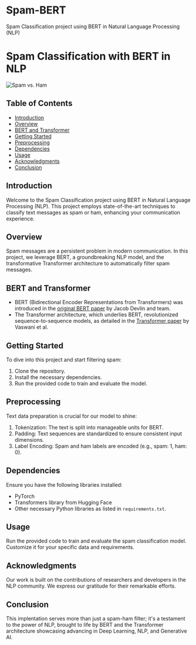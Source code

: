 # Spam-BERT
Spam Classification project using BERT in Natural Language Processing (NLP)

# Spam Classification with BERT in NLP

![Spam vs. Ham](insert_image_link_here) <!-- Replace with a relevant image -->

## Table of Contents
- [Introduction](#introduction)
- [Overview](#overview)
- [BERT and Transformer](#bert-and-transformer)
- [Getting Started](#getting-started)
- [Preprocessing](#preprocessing)
- [Dependencies](#dependencies)
- [Usage](#usage)
- [Acknowledgments](#acknowledgments)
- [Conclusion](#conclusion)

## Introduction
Welcome to the Spam Classification project using BERT in Natural Language Processing (NLP). This project employs state-of-the-art techniques to classify text messages as spam or ham, enhancing your communication experience.

## Overview
Spam messages are a persistent problem in modern communication. In this project, we leverage BERT, a groundbreaking NLP model, and the transformative Transformer architecture to automatically filter spam messages. 

## BERT and Transformer
- BERT (Bidirectional Encoder Representations from Transformers) was introduced in the [original BERT paper](https://arxiv.org/abs/1810.04805) by Jacob Devlin and team.
- The Transformer architecture, which underlies BERT, revolutionized sequence-to-sequence models, as detailed in the [Transformer paper](https://arxiv.org/abs/1706.03762) by Vaswani et al.

## Getting Started
To dive into this project and start filtering spam:
1. Clone the repository.
2. Install the necessary dependencies.
3. Run the provided code to train and evaluate the model.

## Preprocessing
Text data preparation is crucial for our model to shine:
1. Tokenization: The text is split into manageable units for BERT.
2. Padding: Text sequences are standardized to ensure consistent input dimensions.
3. Label Encoding: Spam and ham labels are encoded (e.g., spam: 1, ham: 0).

## Dependencies
Ensure you have the following libraries installed:
- PyTorch
- Transformers library from Hugging Face
- Other necessary Python libraries as listed in `requirements.txt`.

## Usage
Run the provided code to train and evaluate the spam classification model. Customize it for your specific data and requirements.

## Acknowledgments
Our work is built on the contributions of researchers and developers in the NLP community. We express our gratitude for their remarkable efforts.

## Conclusion
This implentation serves more than just a spam-ham filter; it's a testament to the power of NLP, brought to life by BERT and the Transformer architecture showcasing advancing in Deep Learning, NLP, and Generative AI.
